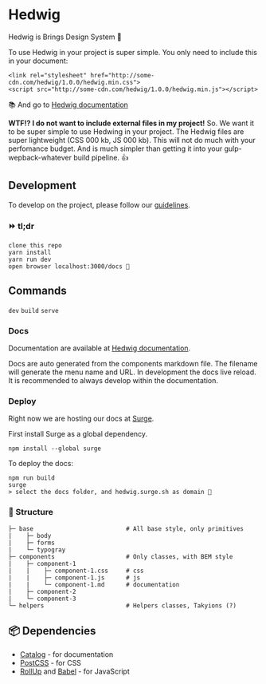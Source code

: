 # Hedwig

Hedwig is Brings Design System :tada:

To use Hedwig in your project is super simple.
You only need to include this in your document:
```
<link rel="stylesheet" href="http://some-cdn.com/hedwig/1.0.0/hedwig.min.css">
<script src="http://some-cdn.com/hedwig/1.0.0/hedwig.min.js"></script>
```

📚 And go to [Hedwig documentation](http://hedwig.surge.sh/#/)

**WTF!? I do not want to include external files in my project!**
So. We want it to be super simple to use Hedwing in your project. The Hedwig files are super lightweight (CSS 000 kb, JS 000 kb). This will not do much with your perfomance budget. And is much simpler than getting it into your gulp-wepback-whatever build pipeline. 👍

## Development

To develop on the project, please follow our [guidelines]('').

### ⏩ tl;dr

```
clone this repo
yarn install
yarn run dev
open browser localhost:3000/docs 🚀
```

## Commands

`dev`
`build`
`serve`

### Docs

Documentation are available at [Hedwig documentation](http://hedwig.surge.sh/#/).

Docs are auto generated from the components markdown file. The filename will generate the menu name and URL. In development the docs live reload. It is recommended to always develop within the documentation.

### Deploy

Right now we are hosting our docs at [Surge](https://surge.sh/).

First install Surge as a global dependency.
```
npm install --global surge
```

To deploy the docs:
```
npm run build
surge
> select the docs folder, and hedwig.surge.sh as domain 🚀
```

### 📂 Structure

```
├─ base                          # All base style, only primitives
|    ├─ body          
|    ├─ forms         
|    └─ typogray
├─ components                    # Only classes, with BEM style
|    ├─ component-1          
|    |    ├─ component-1.css     # css
|    |    ├─ component-1.js      # js
|    |    └─ component-1.md      # documentation
|    ├─ component-2          
|    └─ component-3          
└─ helpers                       # Helpers classes, Takyions (?)
```

## 📦 Dependencies

* [Catalog](https://github.com/interactivethings/catalog) - for documentation
* [PostCSS](https://github.com/postcss/postcss) - for CSS
* [RollUp](https://rollupjs.org/) and [Babel](https://babeljs.io/) - for JavaScript
